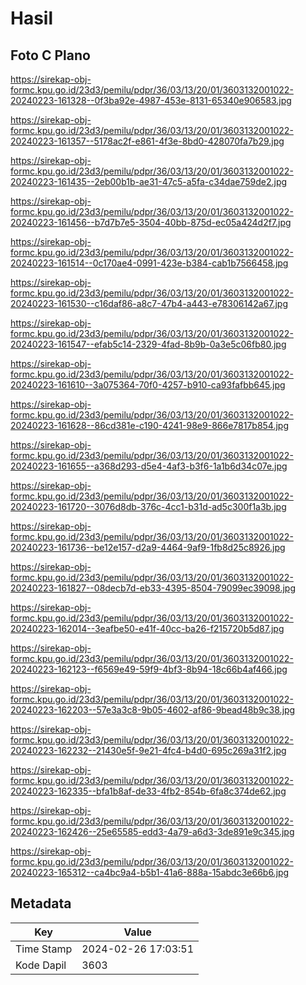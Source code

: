 # Hasil

## Foto C Plano

https://sirekap-obj-formc.kpu.go.id/23d3/pemilu/pdpr/36/03/13/20/01/3603132001022-20240223-161328--0f3ba92e-4987-453e-8131-65340e906583.jpg

https://sirekap-obj-formc.kpu.go.id/23d3/pemilu/pdpr/36/03/13/20/01/3603132001022-20240223-161357--5178ac2f-e861-4f3e-8bd0-428070fa7b29.jpg

https://sirekap-obj-formc.kpu.go.id/23d3/pemilu/pdpr/36/03/13/20/01/3603132001022-20240223-161435--2eb00b1b-ae31-47c5-a5fa-c34dae759de2.jpg

https://sirekap-obj-formc.kpu.go.id/23d3/pemilu/pdpr/36/03/13/20/01/3603132001022-20240223-161456--b7d7b7e5-3504-40bb-875d-ec05a424d2f7.jpg

https://sirekap-obj-formc.kpu.go.id/23d3/pemilu/pdpr/36/03/13/20/01/3603132001022-20240223-161514--0c170ae4-0991-423e-b384-cab1b7566458.jpg

https://sirekap-obj-formc.kpu.go.id/23d3/pemilu/pdpr/36/03/13/20/01/3603132001022-20240223-161530--c16daf86-a8c7-47b4-a443-e78306142a67.jpg

https://sirekap-obj-formc.kpu.go.id/23d3/pemilu/pdpr/36/03/13/20/01/3603132001022-20240223-161547--efab5c14-2329-4fad-8b9b-0a3e5c06fb80.jpg

https://sirekap-obj-formc.kpu.go.id/23d3/pemilu/pdpr/36/03/13/20/01/3603132001022-20240223-161610--3a075364-70f0-4257-b910-ca93fafbb645.jpg

https://sirekap-obj-formc.kpu.go.id/23d3/pemilu/pdpr/36/03/13/20/01/3603132001022-20240223-161628--86cd381e-c190-4241-98e9-866e7817b854.jpg

https://sirekap-obj-formc.kpu.go.id/23d3/pemilu/pdpr/36/03/13/20/01/3603132001022-20240223-161655--a368d293-d5e4-4af3-b3f6-1a1b6d34c07e.jpg

https://sirekap-obj-formc.kpu.go.id/23d3/pemilu/pdpr/36/03/13/20/01/3603132001022-20240223-161720--3076d8db-376c-4cc1-b31d-ad5c300f1a3b.jpg

https://sirekap-obj-formc.kpu.go.id/23d3/pemilu/pdpr/36/03/13/20/01/3603132001022-20240223-161736--be12e157-d2a9-4464-9af9-1fb8d25c8926.jpg

https://sirekap-obj-formc.kpu.go.id/23d3/pemilu/pdpr/36/03/13/20/01/3603132001022-20240223-161827--08decb7d-eb33-4395-8504-79099ec39098.jpg

https://sirekap-obj-formc.kpu.go.id/23d3/pemilu/pdpr/36/03/13/20/01/3603132001022-20240223-162014--3eafbe50-e41f-40cc-ba26-f215720b5d87.jpg

https://sirekap-obj-formc.kpu.go.id/23d3/pemilu/pdpr/36/03/13/20/01/3603132001022-20240223-162123--f6569e49-59f9-4bf3-8b94-18c66b4af466.jpg

https://sirekap-obj-formc.kpu.go.id/23d3/pemilu/pdpr/36/03/13/20/01/3603132001022-20240223-162203--57e3a3c8-9b05-4602-af86-9bead48b9c38.jpg

https://sirekap-obj-formc.kpu.go.id/23d3/pemilu/pdpr/36/03/13/20/01/3603132001022-20240223-162232--21430e5f-9e21-4fc4-b4d0-695c269a31f2.jpg

https://sirekap-obj-formc.kpu.go.id/23d3/pemilu/pdpr/36/03/13/20/01/3603132001022-20240223-162335--bfa1b8af-de33-4fb2-854b-6fa8c374de62.jpg

https://sirekap-obj-formc.kpu.go.id/23d3/pemilu/pdpr/36/03/13/20/01/3603132001022-20240223-162426--25e65585-edd3-4a79-a6d3-3de891e9c345.jpg

https://sirekap-obj-formc.kpu.go.id/23d3/pemilu/pdpr/36/03/13/20/01/3603132001022-20240223-165312--ca4bc9a4-b5b1-41a6-888a-15abdc3e66b6.jpg


## Metadata

| Key        | Value               |
| ---------- | ------------------- |
| Time Stamp | 2024-02-26 17:03:51 |
| Kode Dapil | 3603                |



